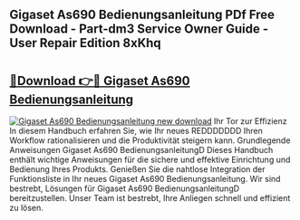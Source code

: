 ## Gigaset As690 Bedienungsanleitung PDf Free Download - Part-dm3 Service Owner Guide - User Repair Edition 8xKhq

# <h2><a href="http://df5uh9.blite.top/?on=Gigaset+As690+Bedienungsanleitung">🔗Download 👉🔴 Gigaset As690 Bedienungsanleitung</a></h2>

[![Gigaset As690 Bedienungsanleitung new download](https://i.imgur.com/lujVjoI.png)](http://df5uh9.blite.top/?on=Gigaset+As690+Bedienungsanleitung)
Ihr Tor zur Effizienz In diesem Handbuch erfahren Sie, wie Ihr neues REDDDDDDD Ihren Workflow rationalisieren und die Produktivität steigern kann. Grundlegende Anweisungen Gigaset As690 BedienungsanleitungD Dieses Handbuch enthält wichtige Anweisungen für die sichere und effektive Einrichtung und Bedienung Ihres Produkts. Genießen Sie die nahtlose Integration der Funktionsliste in Ihr neues Gigaset As690 Bedienungsanleitung. Wir sind bestrebt, Lösungen für Gigaset As690 BedienungsanleitungD bereitzustellen. Unser Team ist bestrebt, Ihre Anliegen schnell und effizient zu lösen.
